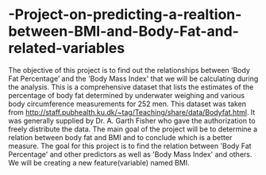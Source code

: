 # -Project-on-predicting-a-realtion-between-BMI-and-Body-Fat-and-related-variables
The objective of this project is to find out the relationships between ‘Body Fat Percentage’ and the 'Body Mass Index' that we will be calculating during the analysis. This is a comprehensive dataset that lists the estimates of the percentage of body fat determined by underwater weighing and various body circumference measurements for 252 men. This dataset was taken from http://staff.pubhealth.ku.dk/~tag/Teaching/share/data/Bodyfat.html. It was generally supplied by Dr. A. Garth Fisher who gave the authorization to freely distribute the data. The main goal of the project will be to determine a relation between body fat and BMI and to conclude which is a better measure. The goal for this project is to find the relation between 'Body Fat Percentage' and other predictors as well as 'Body Mass Index' and others. We will be creating a new feature(variable) named BMI.
